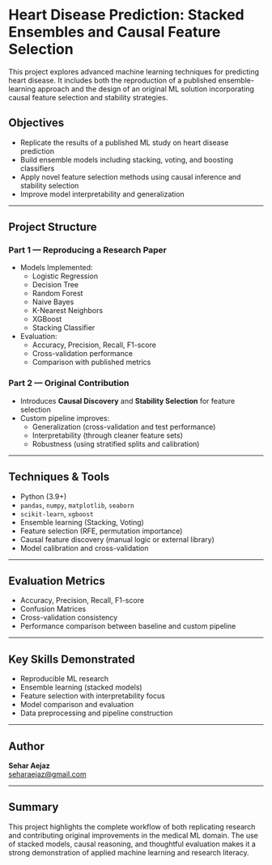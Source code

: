 #  Heart Disease Prediction: Stacked Ensembles and Causal Feature Selection

This project explores advanced machine learning techniques for predicting heart disease. It includes both the reproduction of a published ensemble-learning approach and the design of an original ML solution incorporating causal feature selection and stability strategies.

## Objectives

- Replicate the results of a published ML study on heart disease prediction
- Build ensemble models including stacking, voting, and boosting classifiers
- Apply novel feature selection methods using causal inference and stability selection
- Improve model interpretability and generalization

---

## Project Structure

### Part 1 — Reproducing a Research Paper
- Models Implemented:
  - Logistic Regression
  - Decision Tree
  - Random Forest
  - Naive Bayes
  - K-Nearest Neighbors
  - XGBoost
  - Stacking Classifier
- Evaluation:
  - Accuracy, Precision, Recall, F1-score
  - Cross-validation performance
  - Comparison with published metrics

### Part 2 — Original Contribution
- Introduces **Causal Discovery** and **Stability Selection** for feature selection
- Custom pipeline improves:
  - Generalization (cross-validation and test performance)
  - Interpretability (through cleaner feature sets)
  - Robustness (using stratified splits and calibration)

---

## Techniques & Tools

- Python (3.9+)
- `pandas`, `numpy`, `matplotlib`, `seaborn`
- `scikit-learn`, `xgboost`
- Ensemble learning (Stacking, Voting)
- Feature selection (RFE, permutation importance)
- Causal feature discovery (manual logic or external library)
- Model calibration and cross-validation

---

## Evaluation Metrics

- Accuracy, Precision, Recall, F1-score
- Confusion Matrices
- Cross-validation consistency
- Performance comparison between baseline and custom pipeline

---

## Key Skills Demonstrated

- Reproducible ML research
- Ensemble learning (stacked models)
- Feature selection with interpretability focus
- Model comparison and evaluation
- Data preprocessing and pipeline construction

---

## Author

**Sehar Aejaz**  
seharaejaz@gmail.com  

---

## Summary

This project highlights the complete workflow of both replicating research and contributing original improvements in the medical ML domain. The use of stacked models, causal reasoning, and thoughtful evaluation makes it a strong demonstration of applied machine learning and research literacy.

